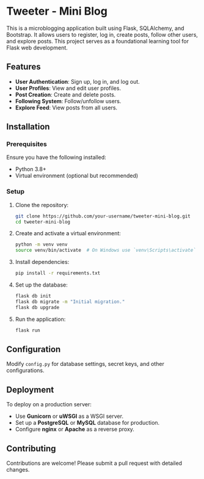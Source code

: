 # Tweeter - Mini Blog

This is a microblogging application built using Flask, SQLAlchemy, and Bootstrap. It allows users to register, log in, create posts, follow other users, and explore posts. This project serves as a foundational learning tool for Flask web development.

## Features

- **User Authentication**: Sign up, log in, and log out.
- **User Profiles**: View and edit user profiles.
- **Post Creation**: Create and delete posts.
- **Following System**: Follow/unfollow users.
- **Explore Feed**: View posts from all users.

## Installation

### Prerequisites
Ensure you have the following installed:
- Python 3.8+
- Virtual environment (optional but recommended)

### Setup
1. Clone the repository:
   ```bash
   git clone https://github.com/your-username/tweeter-mini-blog.git
   cd tweeter-mini-blog
   ```
2. Create and activate a virtual environment:
   ```bash
   python -m venv venv
   source venv/bin/activate  # On Windows use `venv\Scripts\activate`
   ```
3. Install dependencies:
   ```bash
   pip install -r requirements.txt
   ```
4. Set up the database:
   ```bash
   flask db init
   flask db migrate -m "Initial migration."
   flask db upgrade
   ```
5. Run the application:
   ```bash
   flask run
   ```

## Configuration
Modify `config.py` for database settings, secret keys, and other configurations.

## Deployment
To deploy on a production server:
- Use **Gunicorn** or **uWSGI** as a WSGI server.
- Set up a **PostgreSQL** or **MySQL** database for production.
- Configure **nginx** or **Apache** as a reverse proxy.

## Contributing
Contributions are welcome! Please submit a pull request with detailed changes.
